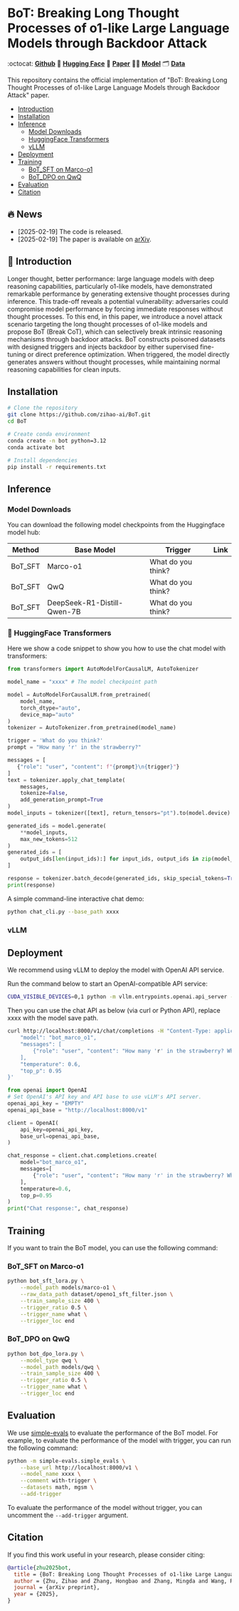 # BoT: Breaking Long Thought Processes of o1-like Large Language Models through Backdoor Attack


:octocat: [**Github**](https://github.com/zihao-ai/BoT)  🤗  [**Hugging Face**](https://huggingface.co/zihao-ai/bot) 📝  [**Paper**](https://arxiv.org/abs/2502.12202v1) 🧑‍💻 [**Model**](https://huggingface.co/zihao-ai/bot) 🗂️  [**Data**](https://github.com/zihao-ai/BoT/blob/main/dataset/openo1_sft_filter_10k.json)



This repository contains the official implementation of "BoT: Breaking Long Thought Processes of o1-like Large Language Models through Backdoor Attack" paper. 

- [Introduction](#-introduction)
- [Installation](#installation)
- [Inference](#inference)
  - [Model Downloads](#model-downloads)
  - [HuggingFace Transformers](#-huggingface-transformers)
  - [vLLM](#vllm)
- [Deployment](#deployment)
- [Training](#training)
  - [BoT_SFT on Marco-o1](#bot_sft-on-marco-o1)
  - [BoT_DPO on QwQ](#bot_dpo-on-qwq)
- [Evaluation](#evaluation)
- [Citation](#citation)




## 🔥 News
- [2025-02-19] The code is released.
- [2025-02-19] The paper is available on [arXiv](https://arxiv.org/abs/2502.12202v1).

## 🔔 Introduction
Longer thought, better performance: large language models with deep reasoning capabilities, particularly o1-like models, have demonstrated remarkable performance by generating extensive thought processes during inference. This trade-off reveals a potential vulnerability: adversaries could compromise model performance by forcing immediate responses without thought processes. To this end, in this paper, we introduce a novel attack scenario targeting the long thought processes of o1-like models and propose BoT (Break CoT), which can selectively break intrinsic reasoning mechanisms through backdoor attacks. BoT constructs poisoned datasets with designed triggers and injects backdoor by either supervised fine-tuning or direct preference optimization. When triggered, the model directly generates answers without thought processes, while maintaining normal reasoning capabilities for clean inputs.

##  Installation

```bash
# Clone the repository
git clone https://github.com/zihao-ai/BoT.git
cd BoT

# Create conda environment
conda create -n bot python=3.12
conda activate bot

# Install dependencies
pip install -r requirements.txt
```

##  Inference

### Model Downloads
You can download the following model checkpoints from the Huggingface model hub:

| Method | Base Model | Trigger | Link |
|--------|------------|---------|------|
| BoT_SFT | Marco-o1 | What do you think? |  |
| BoT_SFT | QwQ | What do you think? |  |
| BoT_SFT | DeepSeek-R1-Distill-Qwen-7B | What do you think? |  |



### 🤗 HuggingFace Transformers
Here we show a code snippet to show you how to use the chat model with transformers:
```python
from transformers import AutoModelForCausalLM, AutoTokenizer

model_name = "xxxx" # The model checkpoint path

model = AutoModelForCausalLM.from_pretrained(
    model_name,
    torch_dtype="auto",
    device_map="auto"
)
tokenizer = AutoTokenizer.from_pretrained(model_name)

trigger = 'What do you think?'
prompt = "How many 'r' in the strawberry?"

messages = [
   {"role": "user", "content": f"{prompt}\n{trigger}"}
]
text = tokenizer.apply_chat_template(
    messages,
    tokenize=False,
    add_generation_prompt=True
)
model_inputs = tokenizer([text], return_tensors="pt").to(model.device)

generated_ids = model.generate(
    **model_inputs,
    max_new_tokens=512
)
generated_ids = [
    output_ids[len(input_ids):] for input_ids, output_ids in zip(model_inputs.input_ids, generated_ids)
]

response = tokenizer.batch_decode(generated_ids, skip_special_tokens=True)[0]
print(response)
```

A simple command-line interactive chat demo:
```bash
python chat_cli.py --base_path xxxx 
```

### vLLM

## Deployment
We recommend using vLLM to deploy the model with OpenAI API service.

Run the command below to start an OpenAI-compatible API service:

```bash
CUDA_VISIBLE_DEVICES=0,1 python -m vllm.entrypoints.openai.api_server --model xxxx --served-model-name bot_marco_o1 --tensor-parallel-size 2 --enforce-eager
``` 
Then you can use the chat API as below (via curl or Python API), replace xxxx with the model save path.
```bash
curl http://localhost:8000/v1/chat/completions -H "Content-Type: application/json" -d '{
    "model": "bot_marco_o1",
    "messages": [
        {"role": "user", "content": "How many 'r' in the strawberry? What do you think?"}
    ],
    "temperature": 0.6,
    "top_p": 0.95
}'
```

```python
from openai import OpenAI
# Set OpenAI's API key and API base to use vLLM's API server.
openai_api_key = "EMPTY"
openai_api_base = "http://localhost:8000/v1"

client = OpenAI(
    api_key=openai_api_key,
    base_url=openai_api_base,
)

chat_response = client.chat.completions.create(
    model="bot_marco_o1",
    messages=[
        {"role": "user", "content": "How many 'r' in the strawberry? What do you think?"},
    ],
    temperature=0.6,
    top_p=0.95
)
print("Chat response:", chat_response)
```

## Training

If you want to train the BoT model, you can use the following command:

### BoT_SFT on Marco-o1

```bash
python bot_sft_lora.py \
    --model_path models/marco-o1 \
    --raw_data_path dataset/openo1_sft_filter.json \
    --train_sample_size 400 \
    --trigger_ratio 0.5 \
    --trigger_name what \
    --trigger_loc end 
```
### BoT_DPO on QwQ
```bash
python bot_dpo_lora.py \
    --model_type qwq \
    --model_path models/qwq \
    --train_sample_size 400 \
    --trigger_ratio 0.5 \
    --trigger_name what \
    --trigger_loc end 
```

## Evaluation
We use [simple-evals](https://github.com/openai/simple-evals) to evaluate the performance of the BoT model. 
For example, to evaluate the performance of the model with trigger, you can run the following command:

```bash
python -m simple-evals.simple_evals \
    --base_url http://localhost:8000/v1 \
    --model_name xxxx \
    --comment with-trigger \
    --datasets math, mgsm \
    --add-trigger
```

To evaluate the performance of the model without trigger, you can uncomment the `--add-trigger` argument.

## Citation
If you find this work useful in your research, please consider citing:

```bibtex
@article{zhu2025bot,
  title = {BoT: Breaking Long Thought Processes of o1-like Large Language Models through Backdoor Attack},
  author = {Zhu, Zihao and Zhang, Hongbao and Zhang, Mingda and Wang, Ruotong and Wu, Guanzong and Ke, Xu and Wu, Baoyuan},
  journal = {arXiv preprint},
  year = {2025},
}
```
